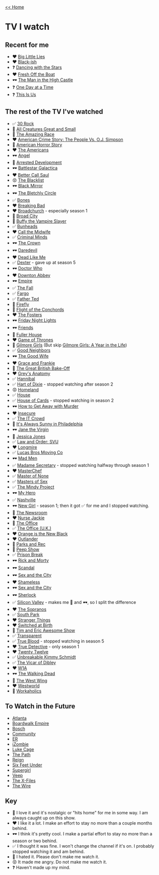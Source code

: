 [<< Home](../README.md)

# TV I watch 

## Recent for me 

- ❤️ [Big Little Lies](http://www.imdb.com/title/tt3920596/?ref_=nv_sr_1)
- ❤️ [Black-ish](http://www.imdb.com/title/tt3487356/?ref_=nv_sr_1)
- ❓ [Dancing with the Stars](http://www.imdb.com/title/tt0463398/?ref_=nv_sr_1)
- ❤️ [Fresh Off the Boat](http://www.imdb.com/title/tt3551096/?ref_=nv_sr_1)
- 🕶 [The Man in the High Castle](http://www.imdb.com/title/tt1740299/?ref_=nv_sr_1)
- ❓ [One Day at a Time](http://www.imdb.com/title/tt5339440/?ref_=nv_sr_1)
- ❓ [This Is Us](http://www.imdb.com/title/tt5555260/) 
## The rest of the TV I've watched 

- ✅ [30 Rock](http://www.imdb.com/title/tt0496424/?ref_=nv_sr_1)
- 💖 [All Creatures Great and Small](http://www.imdb.com/title/tt0075472/?ref_=nv_sr_1)
- 🤢 [The Amazing Race](http://www.imdb.com/title/tt0285335/) 
- ❤️ [American Crime Story: The People Vs. O.J. Simpson](http://www.imdb.com/title/tt2788432/) 
- 🤢 [American Horror Story](http://www.imdb.com/title/tt1844624/?ref_=nv_sr_1)
- ❤️ [The Americans](http://www.imdb.com/title/tt2149175/?ref_=nv_sr_1)
- 🕶 [Angel](http://www.imdb.com/title/tt0162065/?ref_=nv_sr_1)
- 🤢 [Arrested Development](http://www.imdb.com/title/tt0367279/?ref_=nv_sr_1)
- 🕶 [Battlestar Galactica](http://www.imdb.com/title/tt0407362/)
- ❤️ [Better Call Saul](http://www.imdb.com/title/tt3032476/?ref_=nv_sr_1)
- 😡 [The Blacklist](http://www.imdb.com/title/tt2741602/)
- 🕶 [Black Mirror](http://www.imdb.com/title/tt2085059/)
- 🕶 [The Bletchly Circle](http://www.imdb.com/title/tt2275990/?ref_=nv_sr_2)
- ✅ [Bones](http://www.imdb.com/title/tt0460627/?ref_=fn_al_tt_1)
- ❤️ [Breaking Bad](http://www.imdb.com/title/tt0903747/?ref_=nv_sr_1) 
- ❤️ [Broadchurch](http://www.imdb.com/title/tt2249364/?ref_=nv_sr_2) - especially season 1
- 💖 [Broad City](http://www.imdb.com/title/tt2578560/?ref_=nv_sr_1)
- 💖 [Buffy the Vampire Slayer](http://www.imdb.com/title/tt0118276/?ref_=nv_sr_1) 
- ✅ [Bunheads](http://www.imdb.com/title/tt2006848/?ref_=nv_sr_1)
- ❤️ [Call the Midwife](http://www.imdb.com/title/tt1983079/?ref_=nv_sr_1)
- ✅ [Criminal Minds](http://www.imdb.com/title/tt0452046/?ref_=nv_sr_1) 
- 🕶 [The Crown](http://www.imdb.com/title/tt4786824/)
- 🕶 [Daredevil](http://www.imdb.com/title/tt3322312/?ref_=nv_sr_1)
- ❤️ [Dead Like Me](http://www.imdb.com/title/tt0348913/?ref_=nv_sr_1) 
- ✅ [Dexter](http://www.imdb.com/title/tt0773262/?ref_=nv_sr_1) - gave up at season 5
- 🕶 [Doctor Who](http://www.imdb.com/title/tt0436992/)
- ❤️ [Downton Abbey](http://www.imdb.com/title/tt1606375/?ref_=nv_sr_1)
- 🕶 [Empire](http://www.imdb.com/title/tt3228904/)
- ✅ [The Fall](http://www.imdb.com/title/tt2294189/?ref_=nv_sr_1)
- ✅ [Fargo](http://www.imdb.com/title/tt2802850/?ref_=nv_sr_1)
- ✅ [Father Ted](http://www.imdb.com/title/tt0111958/?ref_=tt_rec_tt) 
- 💖 [Firefly](http://www.imdb.com/title/tt0303461/?ref_=nv_sr_2)
- 💖 [Flight of the Conchords](http://www.imdb.com/title/tt0863046/?ref_=nv_sr_2) 
- ❤️ [The Fosters](http://www.imdb.com/title/tt2262532/) 
- 🕶 [Friday Night Lights](http://www.imdb.com/title/tt0758745/?ref_=nv_sr_1) 
- 🕶 [Friends](http://www.imdb.com/title/tt0108778/?ref_=nv_sr_1) 
- 🤢 [Fuller House](http://www.imdb.com/title/tt3986586/?ref_=nv_sr_1)
- ❤️ [Game of Thrones](http://www.imdb.com/title/tt0944947/) 
- 💖 [Gilmore Girls](http://www.imdb.com/title/tt0238784/?ref_=nv_sr_1) (But skip [Gilmore Girls: A Year in the Life](http://www.imdb.com/title/tt5435008/))
- ✅ [Good Neighbors](http://www.imdb.com/title/tt0075511/?ref_=nv_sr_1) 
- 🕶 [The Good Wife](http://www.imdb.com/title/tt1442462) 
- ❤️ [Grace and Frankie](http://www.imdb.com/title/tt3609352/?ref_=nv_sr_1)
- 💖 [The Great British Bake-Off](http://www.imdb.com/title/tt1877368/?ref_=nv_sr_1)
- ❤️ [Grey's Anatomy](http://www.imdb.com/title/tt0413573/?ref_=nv_sr_1) 
- ✅ [Hannibal](http://www.imdb.com/title/tt2243973/)
- ✅ [Hart of Dixie](http://www.imdb.com/title/tt1832979/?ref_=fn_al_tt_1) - stopped watching after season 2
- 😡 [Homeland](http://www.imdb.com/title/tt1796960/?ref_=nv_sr_1)
- ✅ [House](http://www.imdb.com/title/tt0412142/) 
- ✅ [House of Cards](http://www.imdb.com/title/tt1856010/?ref_=nv_sr_1) - stopped watching in season 2
- 🕶 [How to Get Away with Murder](http://www.imdb.com/title/tt3205802/?ref_=nv_sr_1)
- ❤️ [Insecure](http://www.imdb.com/title/tt5024912/?ref_=nv_sr_1) 
- ✅ [The IT Crowd](http://www.imdb.com/title/tt0487831/) 
- 🤢 [It's Always Sunny in Philadelphia](http://www.imdb.com/title/tt0472954/?ref_=nv_sr_1)
- 🕶 [Jane the Virgin](http://www.imdb.com/title/tt3566726/?ref_=nv_sr_1) 
- 💖 [Jessica Jones](http://www.imdb.com/title/tt2357547/?ref_=nv_sr_1)
- ✅ [Law and Order: SVU](http://www.imdb.com/title/tt0203259/?ref_=fn_al_tt_2)
- ❤️ [Longmire](http://www.imdb.com/title/tt1836037/?ref_=nv_sr_1)
- ✅ [Lucas Bros Moving Co](http://www.imdb.com/title/tt3042900/?ref_=nv_sr_1) 
- 🕶 [Mad Men](http://www.imdb.com/title/tt0804503/?ref_=nv_sr_1)  
- ✅ [Madame Secretary](http://www.imdb.com/title/tt3501074/?ref_=nv_sr_1) - stopped watching halfway through season 1
- ❤️ [MasterChef](http://www.imdb.com/title/tt1694423/?ref_=nv_sr_1)
- ✅ [Master of None](http://www.imdb.com/title/tt4635276/)
- ✅ [Masters of Sex](http://www.imdb.com/title/tt2137109/)
- ✅ [The Mindy Project](http://www.imdb.com/title/tt2211129/?ref_=nv_sr_2)
- 🕶 [My Hero](http://www.imdb.com/title/tt0233084/?ref_=nv_sr_1) 
- ✅ [Nashville](http://www.imdb.com/title/tt2281375/?ref_=nv_sr_1) 
- 🕶 [New Girl](http://www.imdb.com/title/tt1826940/?ref_=nv_sr_1) - season 1; then it got ✅ for me and I stopped watching. 
- 💖 [The Newsroom](http://www.imdb.com/title/tt1870479/?ref_=nv_sr_1) 
- ❤️ [Nurse Jackie](http://www.imdb.com/title/tt1190689/?ref_=nv_sr_1) 
- 💖 [The Office](http://www.imdb.com/title/tt0386676/?ref_=nv_sr_1) 
- ✅ [The Office (U.K.)](http://www.imdb.com/title/tt0290978/?ref_=tt_rec_tt) 
- ❤️ [Orange is the New Black](http://www.imdb.com/title/tt2372162/?ref_=nv_sr_1) 
- ❤️ [Outlander](http://www.imdb.com/title/tt3006802/?ref_=nv_sr_1) 
- 💖 [Parks and Rec](http://www.imdb.com/title/tt1266020/?ref_=nv_sr_1)
- 🤢 [Peep Show](http://www.imdb.com/title/tt0387764/?ref_=nv_sr_1)
- ✅ [Prison Break](http://www.imdb.com/title/tt0455275/?ref_=nv_sr_1)
- 🕶 [Rick and Morty](http://www.imdb.com/title/tt2861424/?ref_=nv_sr_1)
- 🕶 [Scandal](http://www.imdb.com/title/tt1837576/?ref_=nv_sr_1)
- 🕶 [Sex and the City](http://www.imdb.com/title/tt0159206/?ref_=nv_sr_1) 
- ❤️ [Shameless](http://www.imdb.com/title/tt1586680/)
- 🕶 [Sex and the City](http://www.imdb.com/title/tt0159206/?ref_=nv_sr_1)  
- 🕶 [Sherlock](http://www.imdb.com/title/tt1475582/)
- ✅ [Silicon Valley](http://www.imdb.com/title/tt2575988/) - makes me 🤢 and 🕶, so I split the difference 
- ❤️ [The Sopranos](http://www.imdb.com/title/tt0141842/?ref_=fn_al_tt_1) 
- ✅ [South Park](http://www.imdb.com/title/tt0121955/?ref_=nv_sr_1) 
- ❤️ [Stranger Things](http://www.imdb.com/title/tt4574334/)
- ❤️ [Switched at Birth](http://www.imdb.com/title/tt1758772/?ref_=nv_sr_1) 
- 🤢 [Tim and Eric Awesome Show](http://www.imdb.com/title/tt0912343/?ref_=nv_sr_2)
- ✅ [Transparent](http://www.imdb.com/title/tt3502262/?ref_=nv_sr_1)
- ✅ [True Blood](http://www.imdb.com/title/tt0844441/?ref_=nv_sr_1) - stopped watching in season 5
- ❤️ [True Detective](http://www.imdb.com/title/tt2356777/?ref_=nv_sr_1) - only season 1
- ❤️ [Twenty Twelve](http://www.imdb.com/title/tt1861225/?ref_=nv_sr_2)
- ✅ [Unbreakable Kimmy Schmidt](http://www.imdb.com/title/tt3339966/)
- ✅ [The Vicar of Dibley](http://www.imdb.com/title/tt0233084/?ref_=nv_sr_1)
- ❤️ [W1A](http://www.imdb.com/title/tt3610926/?ref_=fn_al_tt_1) 
- 🕶 [The Walking Dead](http://www.imdb.com/title/tt1520211/?ref_=nv_sr_1) 
- 💖 [The West Wing](http://www.imdb.com/title/tt0200276/?ref_=nv_sr_1) 
- ❤️ [Westworld](http://www.imdb.com/title/tt0475784/?ref_=nv_sr_1) 
- 🤢 [Workaholics](http://www.imdb.com/title/tt1610527/?ref_=nv_sr_1)

## To Watch in the Future
- [Atlanta](http://www.imdb.com/title/tt4288182/) 
- [Boardwalk Empire](http://www.imdb.com/title/tt0979432/?ref_=nv_sr_1)
- [Bosch](http://www.imdb.com/title/tt3502248/?ref_=nv_sr_1)
- [Community](http://www.imdb.com/title/tt1439629/) 
- [ER](http://www.imdb.com/title/tt0108757/?ref_=nv_sr_4)
- [iZombie](http://www.imdb.com/title/tt3501584/?ref_=nv_sr_1)
- [Luke Cage](http://www.imdb.com/title/tt3322314/?ref_=nv_sr_1)
- [The Path](http://www.imdb.com/title/tt4789576/?ref_=nv_sr_1) 
- [Reign](http://www.imdb.com/title/tt2710394/?ref_=nv_sr_1)
- [Six Feet Under](http://www.imdb.com/title/tt0248654/?ref_=nv_sr_1)
- [Supergirl](http://www.imdb.com/title/tt4016454/?ref_=nv_sr_1)
- [Veep](http://www.imdb.com/title/tt1759761/?ref_=nv_sr_1) 
- [The X-Files](http://www.imdb.com/title/tt0106179/?ref_=nv_sr_2)
- [The Wire](http://www.imdb.com/title/tt0306414/?ref_=nv_sr_1)

## Key 
- 💖 I love it and it's nostalgic or "hits home" for me in some way. I am always caught up on this show. 
- ❤️ I like it a lot. I make an effort to stay no more than a couple months behind. 
- 🕶 I think it's pretty cool. I make a partial effort to stay no more than a season or two behind. 
- ✅ I thought it was fine. I won't change the channel if it's on. I probably stopped watching it and am behind. 
- 🤢 I hated it. Please don't make me watch it. 
- 😡 It made me angry. Do not make me watch it. 
- ❓ Haven't made up my mind. 
